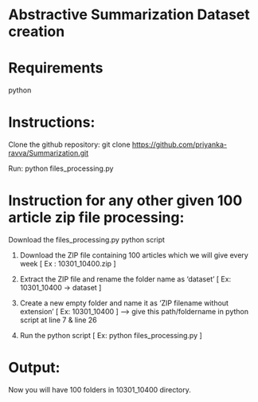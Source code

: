 # Abstractive Summarization Dataset creation

# Requirements
 python

# Instructions:

Clone the github repository: git clone https://github.com/priyanka-ravva/Summarization.git

Run:  python files_processing.py 


# Instruction for any other given 100 article zip file processing: 

Download the files_processing.py python script

1) Download the ZIP file containing 100 articles which we will give every week [ Ex : 10301_10400.zip ]

2) Extract the ZIP file and rename the folder name as ‘dataset’ [ Ex: 10301_10400 → dataset ]

3) Create a new empty folder and name it as ‘ZIP filename without extension’ [ Ex: 10301_10400 ] --> give this path/foldername in python script at line 7 & line 26

4) Run the python script [ Ex: python files_processing.py ]


# Output:
Now you will have 100 folders in 10301_10400 directory.
